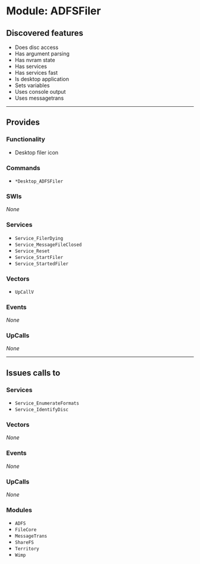 # Module: ADFSFiler

## Discovered features


* Does disc access
* Has argument parsing
* Has nvram state
* Has services
* Has services fast
* Is desktop application
* Sets variables
* Uses console output
* Uses messagetrans

---

## Provides

### Functionality


* Desktop filer icon

### Commands


* `*Desktop_ADFSFiler`


### SWIs


*None*


### Services


* `Service_FilerDying`
* `Service_MessageFileClosed`
* `Service_Reset`
* `Service_StartFiler`
* `Service_StartedFiler`


### Vectors


* `UpCallV`


### Events


*None*


### UpCalls


*None*


---

## Issues calls to

### Services


* `Service_EnumerateFormats`
* `Service_IdentifyDisc`


### Vectors


*None*


### Events


*None*


### UpCalls


*None*


### Modules


* `ADFS`
* `FileCore`
* `MessageTrans`
* `ShareFS`
* `Territory`
* `Wimp`


